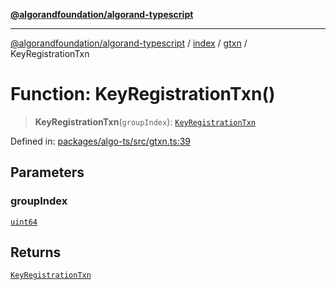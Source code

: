 [**@algorandfoundation/algorand-typescript**](../../../../README.md)

***

[@algorandfoundation/algorand-typescript](../../../../README.md) / [index](../../../README.md) / [gtxn](../README.md) / KeyRegistrationTxn

# Function: KeyRegistrationTxn()

> **KeyRegistrationTxn**(`groupIndex`): [`KeyRegistrationTxn`](../interfaces/KeyRegistrationTxn.md)

Defined in: [packages/algo-ts/src/gtxn.ts:39](https://github.com/algorandfoundation/puya-ts/blob/main/packages/algo-ts/src/gtxn.ts#L39)

## Parameters

### groupIndex

[`uint64`](../../../type-aliases/uint64.md)

## Returns

[`KeyRegistrationTxn`](../interfaces/KeyRegistrationTxn.md)
